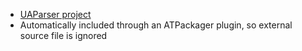 - [UAParser project](https://github.com/faisalman/ua-parser-js)
- Automatically included through an ATPackager plugin, so external source file is ignored

